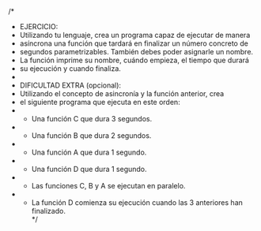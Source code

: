/*
* EJERCICIO:
* Utilizando tu lenguaje, crea un programa capaz de ejecutar de manera
 * asíncrona una función que tardará en finalizar un número concreto de
* segundos parametrizables. También debes poder asignarle un nombre.
* La función imprime su nombre, cuándo empieza, el tiempo que durará
* su ejecución y cuando finaliza.
*
* DIFICULTAD EXTRA (opcional):
* Utilizando el concepto de asincronía y la función anterior, crea
* el siguiente programa que ejecuta en este orden:
* - Una función C que dura 3 segundos.
* - Una función B que dura 2 segundos.
* - Una función A que dura 1 segundo.
* - Una función D que dura 1 segundo.
* - Las funciones C, B y A se ejecutan en paralelo.
* - La función D comienza su ejecución cuando las 3 anteriores han finalizado.                                       
*/                                                                                                                                                                                                                                                                                                                                                                                                                                                                                                                                                                                                                                                                                                                                                                                                                                                                                                                                                                                                              